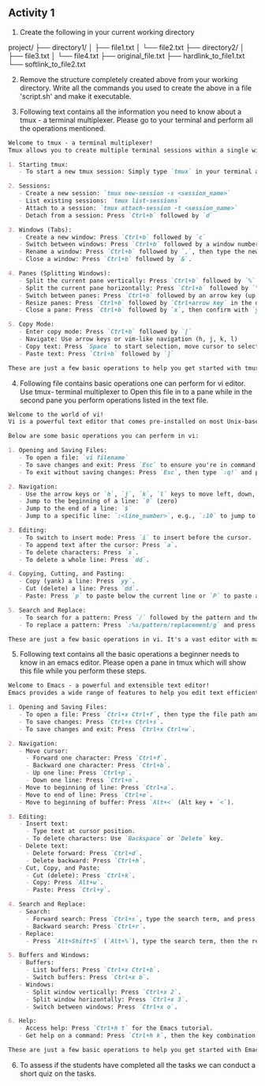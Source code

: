 
## Activity 1

1. Create the following in your current working directory

project/
├── directory1/
│   ├── file1.txt
│   └── file2.txt
├── directory2/
│   ├── file3.txt
│   └── file4.txt
├── original_file.txt
├── hardlink_to_file1.txt
└── softlink_to_file2.txt


2. Remove the structure completely created above from your working directory. Write all the commands you used to create the above in a file 'script.sh' and make it executable.

3. Following text contains all the information you need to know about a tmux - a terminal multiplexer. Please go to your terminal and perform all the operations mentioned.

```markdown
Welcome to tmux - a terminal multiplexer!
Tmux allows you to create multiple terminal sessions within a single window, enhancing your productivity and workflow. Here are some essential operations to get you started:

1. Starting tmux:
   - To start a new tmux session: Simply type `tmux` in your terminal and press `Enter`.

2. Sessions:
   - Create a new session: `tmux new-session -s <session_name>`
   - List existing sessions: `tmux list-sessions`
   - Attach to a session: `tmux attach-session -t <session_name>`
   - Detach from a session: Press `Ctrl+b` followed by `d`

3. Windows (Tabs):
   - Create a new window: Press `Ctrl+b` followed by `c`
   - Switch between windows: Press `Ctrl+b` followed by a window number (starting from 0) or use arrow keys.
   - Rename a window: Press `Ctrl+b` followed by `,`, then type the new name and press `Enter`.
   - Close a window: Press `Ctrl+b` followed by `&`.

4. Panes (Splitting Windows):
   - Split the current pane vertically: Press `Ctrl+b` followed by `%`
   - Split the current pane horizontally: Press `Ctrl+b` followed by `"`
   - Switch between panes: Press `Ctrl+b` followed by an arrow key (up, down, left, right)
   - Resize panes: Press `Ctrl+b` followed by `Ctrl+arrow key` in the direction you want to resize.
   - Close a pane: Press `Ctrl+b` followed by `x`, then confirm with `y`.

5. Copy Mode:
   - Enter copy mode: Press `Ctrl+b` followed by `[`
   - Navigate: Use arrow keys or vim-like navigation (h, j, k, l)
   - Copy text: Press `Space` to start selection, move cursor to select text, then press `Enter` to copy.
   - Paste text: Press `Ctrl+b` followed by `]`

These are just a few basic operations to help you get started with tmux. As you become more comfortable, you can explore advanced features and customize tmux to suit your workflow. Happy multiplexing!

```


4. Following file contains basic operations one can perform for vi editor. Use tmux- terminal multiplexer to Open this file in to a pane while in the second pane you perform operations listed in the text file.

```markdown
Welcome to the world of vi!
Vi is a powerful text editor that comes pre-installed on most Unix-based systems. It's a modal editor, which means it has different modes for inserting text, navigating, and performing various operations.

Below are some basic operations you can perform in vi:

1. Opening and Saving Files:
   - To open a file: `vi filename`
   - To save changes and exit: Press `Esc` to ensure you're in command mode, then type `:wq` and press `Enter`.
   - To exit without saving changes: Press `Esc`, then type `:q!` and press `Enter`.

2. Navigation:
   - Use the arrow keys or `h`, `j`, `k`, `l` keys to move left, down, up, or right respectively.
   - Jump to the beginning of a line: `0` (zero)
   - Jump to the end of a line: `$`
   - Jump to a specific line: `:<line_number>`, e.g., `:10` to jump to line 10.

3. Editing:
   - To switch to insert mode: Press `i` to insert before the cursor.
   - To append text after the cursor: Press `a`.
   - To delete characters: Press `x`.
   - To delete a whole line: Press `dd`.

4. Copying, Cutting, and Pasting:
   - Copy (yank) a line: Press `yy`.
   - Cut (delete) a line: Press `dd`.
   - Paste: Press `p` to paste below the current line or `P` to paste above the current line.

5. Search and Replace:
   - To search for a pattern: Press `/` followed by the pattern and then `Enter`. Use `n` to find the next occurrence.
   - To replace a pattern: Press `:%s/pattern/replacement/g` and press `Enter`. This replaces all occurrences of 'pattern' with 'replacement' in the entire file.

These are just a few basic operations in vi. It's a vast editor with many more features and commands to explore. Happy editing!

```


5. Following text contains all the basic operations a beginner needs to know in an emacs editor. Please open a pane in tmux which will show this file while you perform these steps.

```markdown
Welcome to Emacs - a powerful and extensible text editor!
Emacs provides a wide range of features to help you edit text efficiently. Below are some essential operations to get you started:

1. Opening and Saving Files:
   - To open a file: Press `Ctrl+x Ctrl+f`, then type the file path and press `Enter`.
   - To save changes: Press `Ctrl+x Ctrl+s`.
   - To save changes and exit: Press `Ctrl+x Ctrl+w`.

2. Navigation:
   - Move cursor:
     - Forward one character: Press `Ctrl+f`.
     - Backward one character: Press `Ctrl+b`.
     - Up one line: Press `Ctrl+p`.
     - Down one line: Press `Ctrl+n`.
   - Move to beginning of line: Press `Ctrl+a`.
   - Move to end of line: Press `Ctrl+e`.
   - Move to beginning of buffer: Press `Alt+<` (Alt key + `<`).

3. Editing:
   - Insert text:
     - Type text at cursor position.
     - To delete characters: Use `Backspace` or `Delete` key.
   - Delete text:
     - Delete forward: Press `Ctrl+d`.
     - Delete backward: Press `Ctrl+h`.
   - Cut, Copy, and Paste:
     - Cut (delete): Press `Ctrl+k`.
     - Copy: Press `Alt+w`.
     - Paste: Press `Ctrl+y`.

4. Search and Replace:
   - Search:
     - Forward search: Press `Ctrl+s`, type the search term, and press `Enter`.
     - Backward search: Press `Ctrl+r`.
   - Replace:
     - Press `Alt+Shift+5` (`Alt+%`), type the search term, then the replacement term, and press `Enter` to confirm each replacement.

5. Buffers and Windows:
   - Buffers:
     - List buffers: Press `Ctrl+x Ctrl+b`.
     - Switch buffers: Press `Ctrl+x b`.
   - Windows:
     - Split window vertically: Press `Ctrl+x 2`.
     - Split window horizontally: Press `Ctrl+x 3`.
     - Switch between windows: Press `Ctrl+x o`.

6. Help:
   - Access help: Press `Ctrl+h t` for the Emacs tutorial.
   - Get help on a command: Press `Ctrl+h k`, then the key combination you want help for.

These are just a few basic operations to help you get started with Emacs. As you become more familiar, you can explore its extensive customization options and advanced features. Happy editing!

```

6. To assess if the students have completed all the tasks we can conduct a short quiz on the tasks.